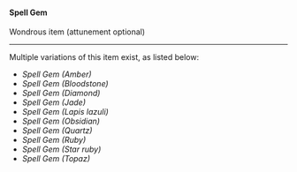 #### Spell Gem

Wondrous item (attunement optional)

---

Multiple variations of this item exist, as listed below:

- *Spell Gem (Amber)*
- *Spell Gem (Bloodstone)*
- *Spell Gem (Diamond)*
- *Spell Gem (Jade)*
- *Spell Gem (Lapis lazuli)*
- *Spell Gem (Obsidian)*
- *Spell Gem (Quartz)*
- *Spell Gem (Ruby)*
- *Spell Gem (Star ruby)*
- *Spell Gem (Topaz)*